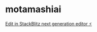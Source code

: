 # motamashiai

[Edit in StackBlitz next generation editor ⚡️](https://stackblitz.com/~/github.com/Abdllahrbi/motamashiai)
